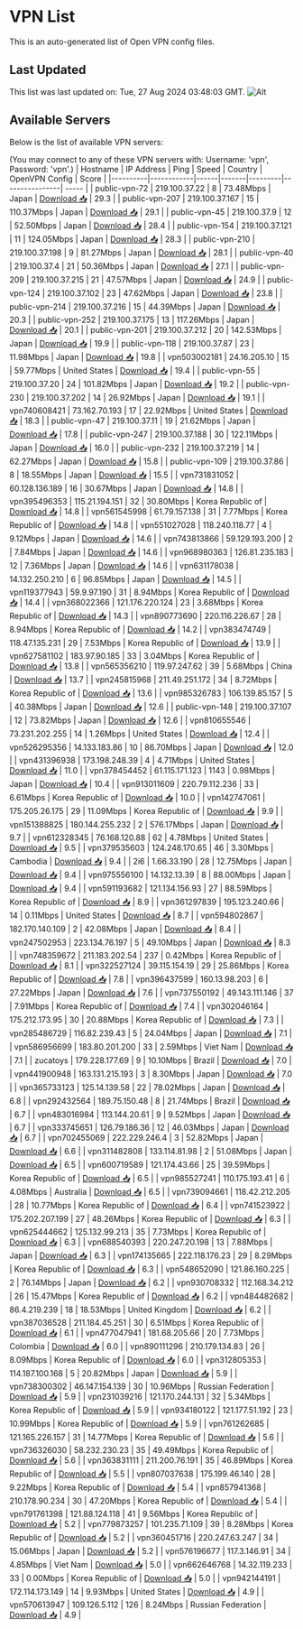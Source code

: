 # VPN List

This is an auto-generated list of Open VPN config files.

## Last Updated

This list was last updated on: Tue, 27 Aug 2024 03:48:03 GMT.
![Alt](https://repobeats.axiom.co/api/embed/186b98318ef1479477931607c1ad7d823f12451f.svg "Repobeats analytics image")

## Available Servers

Below is the list of available VPN servers:

(You may connect to any of these VPN servers with: Username: 'vpn', Password: 'vpn'.)
| Hostname | IP Address | Ping | Speed | Country | OpenVPN Config | Score |
|----------|------------|------|-------|---------|----------------| ----- |
| public-vpn-72 | 219.100.37.22 | 8 | 73.48Mbps | Japan | [Download 📥](./configs/server_0_JP.ovpn) | 29.3 |
| public-vpn-207 | 219.100.37.167 | 15 | 110.37Mbps | Japan | [Download 📥](./configs/server_1_JP.ovpn) | 29.1 |
| public-vpn-45 | 219.100.37.9 | 12 | 52.50Mbps | Japan | [Download 📥](./configs/server_2_JP.ovpn) | 28.4 |
| public-vpn-154 | 219.100.37.121 | 11 | 124.05Mbps | Japan | [Download 📥](./configs/server_3_JP.ovpn) | 28.3 |
| public-vpn-210 | 219.100.37.198 | 9 | 81.27Mbps | Japan | [Download 📥](./configs/server_4_JP.ovpn) | 28.1 |
| public-vpn-40 | 219.100.37.4 | 21 | 50.36Mbps | Japan | [Download 📥](./configs/server_5_JP.ovpn) | 27.1 |
| public-vpn-209 | 219.100.37.215 | 21 | 47.57Mbps | Japan | [Download 📥](./configs/server_6_JP.ovpn) | 24.9 |
| public-vpn-124 | 219.100.37.102 | 23 | 47.62Mbps | Japan | [Download 📥](./configs/server_7_JP.ovpn) | 23.8 |
| public-vpn-214 | 219.100.37.216 | 15 | 44.39Mbps | Japan | [Download 📥](./configs/server_8_JP.ovpn) | 20.3 |
| public-vpn-252 | 219.100.37.175 | 13 | 117.26Mbps | Japan | [Download 📥](./configs/server_9_JP.ovpn) | 20.1 |
| public-vpn-201 | 219.100.37.212 | 20 | 142.53Mbps | Japan | [Download 📥](./configs/server_10_JP.ovpn) | 19.9 |
| public-vpn-118 | 219.100.37.87 | 23 | 11.98Mbps | Japan | [Download 📥](./configs/server_11_JP.ovpn) | 19.8 |
| vpn503002181 | 24.16.205.10 | 15 | 59.77Mbps | United States | [Download 📥](./configs/server_12_US.ovpn) | 19.4 |
| public-vpn-55 | 219.100.37.20 | 24 | 101.82Mbps | Japan | [Download 📥](./configs/server_13_JP.ovpn) | 19.2 |
| public-vpn-230 | 219.100.37.202 | 14 | 26.92Mbps | Japan | [Download 📥](./configs/server_14_JP.ovpn) | 19.1 |
| vpn740608421 | 73.162.70.193 | 17 | 22.92Mbps | United States | [Download 📥](./configs/server_15_US.ovpn) | 18.3 |
| public-vpn-47 | 219.100.37.11 | 19 | 21.62Mbps | Japan | [Download 📥](./configs/server_16_JP.ovpn) | 17.8 |
| public-vpn-247 | 219.100.37.188 | 30 | 122.11Mbps | Japan | [Download 📥](./configs/server_17_JP.ovpn) | 16.0 |
| public-vpn-232 | 219.100.37.219 | 14 | 62.27Mbps | Japan | [Download 📥](./configs/server_18_JP.ovpn) | 15.8 |
| public-vpn-109 | 219.100.37.86 | 8 | 18.55Mbps | Japan | [Download 📥](./configs/server_19_JP.ovpn) | 15.5 |
| vpn731831052 | 60.128.136.189 | 16 | 30.67Mbps | Japan | [Download 📥](./configs/server_20_JP.ovpn) | 14.8 |
| vpn395496353 | 115.21.194.151 | 32 | 30.80Mbps | Korea Republic of | [Download 📥](./configs/server_21_KR.ovpn) | 14.8 |
| vpn561545998 | 61.79.157.138 | 31 | 7.77Mbps | Korea Republic of | [Download 📥](./configs/server_22_KR.ovpn) | 14.8 |
| vpn551027028 | 118.240.118.77 | 4 | 9.12Mbps | Japan | [Download 📥](./configs/server_23_JP.ovpn) | 14.6 |
| vpn743813866 | 59.129.193.200 | 2 | 7.84Mbps | Japan | [Download 📥](./configs/server_24_JP.ovpn) | 14.6 |
| vpn968980363 | 126.81.235.183 | 12 | 7.36Mbps | Japan | [Download 📥](./configs/server_25_JP.ovpn) | 14.6 |
| vpn631178038 | 14.132.250.210 | 6 | 96.85Mbps | Japan | [Download 📥](./configs/server_26_JP.ovpn) | 14.5 |
| vpn119377943 | 59.9.97.190 | 31 | 8.94Mbps | Korea Republic of | [Download 📥](./configs/server_27_KR.ovpn) | 14.4 |
| vpn368022366 | 121.176.220.124 | 23 | 3.68Mbps | Korea Republic of | [Download 📥](./configs/server_28_KR.ovpn) | 14.3 |
| vpn890773690 | 220.116.226.67 | 28 | 8.94Mbps | Korea Republic of | [Download 📥](./configs/server_29_KR.ovpn) | 14.2 |
| vpn383474749 | 118.47.135.231 | 29 | 7.53Mbps | Korea Republic of | [Download 📥](./configs/server_30_KR.ovpn) | 13.9 |
| vpn627581102 | 183.97.90.185 | 33 | 3.04Mbps | Korea Republic of | [Download 📥](./configs/server_31_KR.ovpn) | 13.8 |
| vpn565356210 | 119.97.247.62 | 39 | 5.68Mbps | China | [Download 📥](./configs/server_32_CN.ovpn) | 13.7 |
| vpn245815968 | 211.49.251.172 | 34 | 8.72Mbps | Korea Republic of | [Download 📥](./configs/server_33_KR.ovpn) | 13.6 |
| vpn985326783 | 106.139.85.157 | 5 | 40.38Mbps | Japan | [Download 📥](./configs/server_34_JP.ovpn) | 12.6 |
| public-vpn-148 | 219.100.37.107 | 12 | 73.82Mbps | Japan | [Download 📥](./configs/server_35_JP.ovpn) | 12.6 |
| vpn810655546 | 73.231.202.255 | 14 | 1.26Mbps | United States | [Download 📥](./configs/server_36_US.ovpn) | 12.4 |
| vpn526295356 | 14.133.183.86 | 10 | 86.70Mbps | Japan | [Download 📥](./configs/server_37_JP.ovpn) | 12.0 |
| vpn431396938 | 173.198.248.39 | 4 | 4.71Mbps | United States | [Download 📥](./configs/server_38_US.ovpn) | 11.0 |
| vpn378454452 | 61.115.171.123 | 1143 | 0.98Mbps | Japan | [Download 📥](./configs/server_39_JP.ovpn) | 10.4 |
| vpn913011609 | 220.79.112.236 | 33 | 6.61Mbps | Korea Republic of | [Download 📥](./configs/server_40_KR.ovpn) | 10.0 |
| vpn142747061 | 175.205.26.175 | 29 | 11.09Mbps | Korea Republic of | [Download 📥](./configs/server_41_KR.ovpn) | 9.9 |
| vpn151388825 | 180.144.255.232 | 2 | 576.17Mbps | Japan | [Download 📥](./configs/server_42_JP.ovpn) | 9.7 |
| vpn612328345 | 76.168.120.88 | 62 | 4.78Mbps | United States | [Download 📥](./configs/server_43_US.ovpn) | 9.5 |
| vpn379535603 | 124.248.170.65 | 46 | 3.30Mbps | Cambodia | [Download 📥](./configs/server_44_KH.ovpn) | 9.4 |
| 2i6 | 1.66.33.190 | 28 | 12.75Mbps | Japan | [Download 📥](./configs/server_45_JP.ovpn) | 9.4 |
| vpn975556100 | 14.132.13.39 | 8 | 88.00Mbps | Japan | [Download 📥](./configs/server_46_JP.ovpn) | 9.4 |
| vpn591193682 | 121.134.156.93 | 27 | 88.59Mbps | Korea Republic of | [Download 📥](./configs/server_47_KR.ovpn) | 8.9 |
| vpn361297839 | 195.123.240.66 | 14 | 0.11Mbps | United States | [Download 📥](./configs/server_48_US.ovpn) | 8.7 |
| vpn594802867 | 182.170.140.109 | 2 | 42.08Mbps | Japan | [Download 📥](./configs/server_49_JP.ovpn) | 8.4 |
| vpn247502953 | 223.134.76.197 | 5 | 49.10Mbps | Japan | [Download 📥](./configs/server_50_JP.ovpn) | 8.3 |
| vpn748359672 | 211.183.202.54 | 237 | 0.42Mbps | Korea Republic of | [Download 📥](./configs/server_51_KR.ovpn) | 8.1 |
| vpn322527124 | 39.115.154.19 | 29 | 25.86Mbps | Korea Republic of | [Download 📥](./configs/server_52_KR.ovpn) | 7.8 |
| vpn396437599 | 160.13.98.203 | 6 | 27.22Mbps | Japan | [Download 📥](./configs/server_53_JP.ovpn) | 7.6 |
| vpn737550192 | 49.143.111.146 | 37 | 7.91Mbps | Korea Republic of | [Download 📥](./configs/server_54_KR.ovpn) | 7.4 |
| vpn302046164 | 175.212.173.95 | 30 | 20.88Mbps | Korea Republic of | [Download 📥](./configs/server_55_KR.ovpn) | 7.3 |
| vpn285486729 | 116.82.239.43 | 5 | 24.04Mbps | Japan | [Download 📥](./configs/server_56_JP.ovpn) | 7.1 |
| vpn586956699 | 183.80.201.200 | 33 | 2.59Mbps | Viet Nam | [Download 📥](./configs/server_57_VN.ovpn) | 7.1 |
| zucatoys | 179.228.177.69 | 9 | 10.10Mbps | Brazil | [Download 📥](./configs/server_58_BR.ovpn) | 7.0 |
| vpn441900948 | 163.131.215.193 | 3 | 8.30Mbps | Japan | [Download 📥](./configs/server_59_JP.ovpn) | 7.0 |
| vpn365733123 | 125.14.139.58 | 22 | 78.02Mbps | Japan | [Download 📥](./configs/server_60_JP.ovpn) | 6.8 |
| vpn292432564 | 189.75.150.48 | 8 | 21.74Mbps | Brazil | [Download 📥](./configs/server_61_BR.ovpn) | 6.7 |
| vpn483016984 | 113.144.20.61 | 9 | 9.52Mbps | Japan | [Download 📥](./configs/server_62_JP.ovpn) | 6.7 |
| vpn333745651 | 126.79.186.36 | 12 | 46.03Mbps | Japan | [Download 📥](./configs/server_63_JP.ovpn) | 6.7 |
| vpn702455069 | 222.229.246.4 | 3 | 52.82Mbps | Japan | [Download 📥](./configs/server_64_JP.ovpn) | 6.6 |
| vpn311482808 | 133.114.81.98 | 2 | 51.08Mbps | Japan | [Download 📥](./configs/server_65_JP.ovpn) | 6.5 |
| vpn600719589 | 121.174.43.66 | 25 | 39.59Mbps | Korea Republic of | [Download 📥](./configs/server_66_KR.ovpn) | 6.5 |
| vpn985527241 | 110.175.193.41 | 6 | 4.08Mbps | Australia | [Download 📥](./configs/server_67_AU.ovpn) | 6.5 |
| vpn739094661 | 118.42.212.205 | 28 | 10.77Mbps | Korea Republic of | [Download 📥](./configs/server_68_KR.ovpn) | 6.4 |
| vpn741523922 | 175.202.207.199 | 27 | 48.26Mbps | Korea Republic of | [Download 📥](./configs/server_69_KR.ovpn) | 6.3 |
| vpn625444662 | 125.132.99.213 | 35 | 7.73Mbps | Korea Republic of | [Download 📥](./configs/server_70_KR.ovpn) | 6.3 |
| vpn688540393 | 220.247.20.198 | 13 | 7.88Mbps | Japan | [Download 📥](./configs/server_71_JP.ovpn) | 6.3 |
| vpn174135665 | 222.118.176.23 | 29 | 8.29Mbps | Korea Republic of | [Download 📥](./configs/server_72_KR.ovpn) | 6.3 |
| vpn548652090 | 121.86.160.225 | 2 | 76.14Mbps | Japan | [Download 📥](./configs/server_73_JP.ovpn) | 6.2 |
| vpn930708332 | 112.168.34.212 | 26 | 15.47Mbps | Korea Republic of | [Download 📥](./configs/server_74_KR.ovpn) | 6.2 |
| vpn484482682 | 86.4.219.239 | 18 | 18.53Mbps | United Kingdom | [Download 📥](./configs/server_75_GB.ovpn) | 6.2 |
| vpn387036528 | 211.184.45.251 | 30 | 6.51Mbps | Korea Republic of | [Download 📥](./configs/server_76_KR.ovpn) | 6.1 |
| vpn477047941 | 181.68.205.66 | 20 | 7.73Mbps | Colombia | [Download 📥](./configs/server_77_CO.ovpn) | 6.0 |
| vpn890111296 | 210.179.134.83 | 26 | 8.09Mbps | Korea Republic of | [Download 📥](./configs/server_78_KR.ovpn) | 6.0 |
| vpn312805353 | 114.187.100.168 | 5 | 20.82Mbps | Japan | [Download 📥](./configs/server_79_JP.ovpn) | 5.9 |
| vpn738300302 | 46.147.154.139 | 30 | 10.96Mbps | Russian Federation | [Download 📥](./configs/server_80_RU.ovpn) | 5.9 |
| vpn231039216 | 121.170.244.131 | 32 | 5.34Mbps | Korea Republic of | [Download 📥](./configs/server_81_KR.ovpn) | 5.9 |
| vpn934180122 | 121.177.51.192 | 23 | 10.99Mbps | Korea Republic of | [Download 📥](./configs/server_82_KR.ovpn) | 5.9 |
| vpn761262685 | 121.165.226.157 | 31 | 14.77Mbps | Korea Republic of | [Download 📥](./configs/server_83_KR.ovpn) | 5.6 |
| vpn736326030 | 58.232.230.23 | 35 | 49.49Mbps | Korea Republic of | [Download 📥](./configs/server_84_KR.ovpn) | 5.6 |
| vpn363831111 | 211.200.76.191 | 35 | 46.89Mbps | Korea Republic of | [Download 📥](./configs/server_85_KR.ovpn) | 5.5 |
| vpn807037638 | 175.199.46.140 | 28 | 9.22Mbps | Korea Republic of | [Download 📥](./configs/server_86_KR.ovpn) | 5.4 |
| vpn857941368 | 210.178.90.234 | 30 | 47.20Mbps | Korea Republic of | [Download 📥](./configs/server_87_KR.ovpn) | 5.4 |
| vpn791761398 | 121.88.124.118 | 41 | 9.56Mbps | Korea Republic of | [Download 📥](./configs/server_88_KR.ovpn) | 5.2 |
| vpn779873257 | 101.235.71.109 | 39 | 8.28Mbps | Korea Republic of | [Download 📥](./configs/server_89_KR.ovpn) | 5.2 |
| vpn360451716 | 220.247.63.247 | 34 | 15.06Mbps | Japan | [Download 📥](./configs/server_90_JP.ovpn) | 5.2 |
| vpn576196677 | 117.3.146.91 | 34 | 4.85Mbps | Viet Nam | [Download 📥](./configs/server_91_VN.ovpn) | 5.0 |
| vpn662646768 | 14.32.119.233 | 33 | 0.00Mbps | Korea Republic of | [Download 📥](./configs/server_92_KR.ovpn) | 5.0 |
| vpn942144191 | 172.114.173.149 | 14 | 9.93Mbps | United States | [Download 📥](./configs/server_93_US.ovpn) | 4.9 |
| vpn570613947 | 109.126.5.112 | 126 | 8.24Mbps | Russian Federation | [Download 📥](./configs/server_94_RU.ovpn) | 4.9 |
